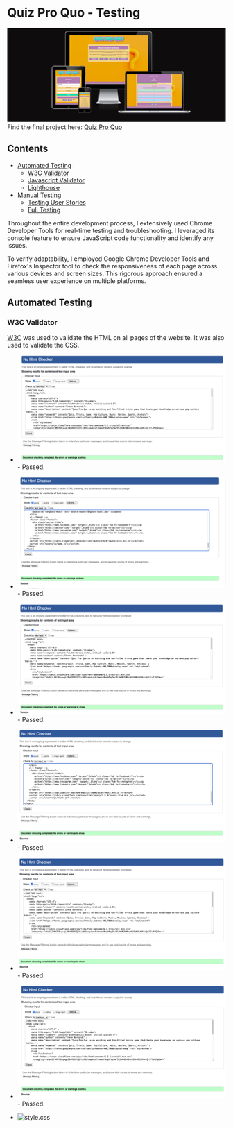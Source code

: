 # Quiz Pro Quo - Testing
![Quiz Pro Quo](documentation/features/am-i-responsive.png)
Find the final project here: [Quiz Pro Quo](https://irebernardidev.github.io/Quiz-Pro-Quo/)

## Contents

- [Automated Testing](#automated-testing)
  * [W3C Validator](#w3c-validator)
  * [Javascript Validator](#javascript-validator)
  * [Lighthouse](#lighthouse)
- [Manual Testing](#manual-testing)
  * [Testing User Stories](#testing-user-stories)
  * [Full Testing](#full-testing)

Throughout the entire development process, I extensively used Chrome Developer Tools for real-time testing and troubleshooting. I leveraged its console feature to ensure JavaScript code functionality and identify any issues.

To verify adaptability, I employed Google Chrome Developer Tools and Firefox's Inspector tool to check the responsiveness of each page across various devices and screen sizes. This rigorous approach ensured a seamless user experience on multiple platforms.

## Automated Testing

### W3C Validator
[W3C](https://validator.w3.org/) was used to validate the HTML on all pages of the website. It was also used to validate the CSS.

* ![index.html](TESTING/W3C/index-w3.png) - Passed.

* ![game.html](TESTING/W3C/game-w3.png) - Passed.

* ![leaderboard.html](TESTING/W3C/leaderboard-w3.png) - Passed.

* ![contact-form.html](TESTING/W3C/contact-w3.png) - Passed.

* ![404.html](TESTING/W3C/404-w3.png) - Passed.

* ![500.html](TESTING/W3C/500-w3.png) - Passed.

* ![style.css](TESTING/W3C/css-w3.png)
